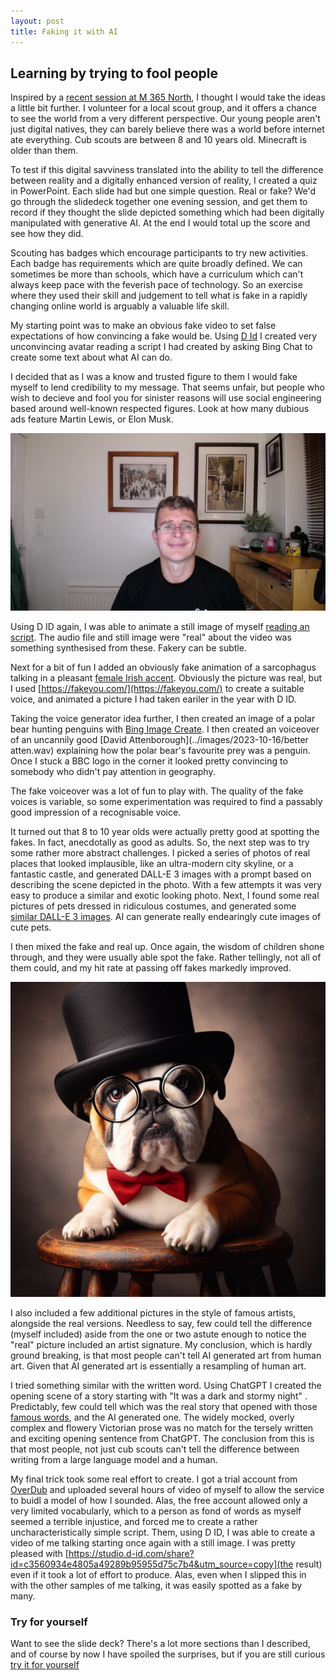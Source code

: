 ```yaml
---
layout: post
title: Faking it with AI
---
```


## Learning by trying to fool people ##

Inspired by a [recent session at M 365 North](https://www.meetup.com/m365-north/events/295594168), I thought I would take the ideas a little bit further. I volunteer for a local scout group, and it offers a chance to see the world from a very different perspective. Our young people aren't just digital natives, they can barely believe there was a world before 
internet ate everything. Cub scouts are between 8 and 10 years old. Minecraft is older than them.

To test if this digital savviness translated into the ability to tell the difference between reality and a digitally enhanced version of reality, I created a quiz in PowerPoint. Each slide had but one simple question. Real or fake? We'd go through the slidedeck together one evening session, and get them to record if they thought the slide depicted something which had been digitally manipulated with generative AI. At the end I would total up the score and see how they did. 

Scouting has badges which encourage participants to try new activities. Each badge has requirements which are quite broadly defined. We can sometimes be more than schools, which have a curriculum which can't always keep pace with the feverish pace of technology. So an exercise where they used their skill and judgement to tell what is fake in a rapidly changing online world is arguably a valuable life skill.

My starting point was to make an obvious fake video to set false expectations of how convincing a fake would be. Using [D Id](https://studio.d-id.com/share?id=aa8cb90452045fd6cf61a4e5127b88c9&utm_source=copy) I created very unconvincing avatar reading a script I had created by asking Bing Chat to create some text about what AI can do.

I decided that as I was a know and trusted figure to them I would fake myself to lend credibility to my message. That seems unfair, but people who wish to decieve and fool you for  sinister reasons will use social engineering based around well-known respected figures. Look at how many dubious ads feature Martin Lewis, or Elon Musk.

![A webcame still](../images/2023-10-16/WIN_20231009_20_40_28_Pro.jpg)

Using D ID again, I was able to animate a still image of myself [reading an script](https://studio.d-id.com/share?id=3a99335c1ec3775e624c200b06690ac9&utm_source=copy). The audio file and still image were "real" about the video was something synthesised from these. Fakery can be subtle.

Next for a bit of fun I added an obviously fake animation of a sarcophagus  talking in a pleasant [female Irish accent](https://studio.d-id.com/share?id=b01d524354954e0b40a33aba6bcc8fc2&utm_source=copy). Obviously the picture was real, but I used [https://fakeyou.com/](https://fakeyou.com/) to create a suitable voice, and animated a picture I had taken eariler in the year with D ID.

Taking the voice generator idea further, I then created an image of a polar bear hunting penguins with [Bing Image Create](https://www.bing.com/images/create/photo-of-polar-bear-in-distance-on-an-ice-flow-loo/65256fb21e9c44ab804ab6111dd57bc0?id=8HoPX5Xy%2fckOLXXQMI7eoA%3d%3d&view=detailv2&idpp=genimg&FORM=GCRIDP&mode=overlay). I then created an voiceover of an uncannily  good [David Attenborough](../images/2023-10-16/better atten.wav) explaining how the polar bear's favourite prey was a penguin. Once I stuck a BBC logo in the corner it looked pretty convincing to somebody who didn't pay attention in geography.

The fake voiceover was a lot of fun to play with. The quality of the fake voices is variable, so some experimentation was required to find a passably good impression of a recognisable voice.

It turned out that 8 to 10 year olds were actually pretty good at spotting the fakes. In fact, anecdotally as good as adults. So, the next step was to try some rather more abstract challenges. I picked a series of photos of real places that looked implausible, like an ultra-modern city skyline, or a fantastic castle, and generated DALL-E 3 images with a prompt based on describing the scene depicted in the photo. With a few attempts it was very easy to produce a similar and exotic looking photo. Next, I found some real pictures of pets dressed in ridiculous costumes, and generated some [similar DALL-E 3 images](https://www.bing.com/images/create/photo-of-bulldog-in-a-top-hat-and-bow-tie/652467f4f6f048c1b91833a39c394316?id=KJ5Jvkf0AshinfoPApvoFw%3d%3d&view=detailv2&idpp=genimg&FORM=GCRIDP&mode=overlay). AI can generate really endearingly cute images of cute pets. 

I then mixed the fake and real up. Once again, the wisdom of children shone through, and they were usually able spot the fake. Rather tellingly, not all of them could, and my hit rate at passing off fakes markedly improved.

![Dog with bowler hats](../images/2023-10-16/_9a5334e8-131c-4c79-8ce3-d2fbdba05fb3.jpg)

I also included a few additional pictures in the style of famous artists, alongside the real versions. Needless to say, few could tell the difference (myself included) aside from the one or two astute enough to notice the "real" picture included an artist signature. My conclusion, which is hardly ground breaking, is that most people can't tell AI generated art from human art. Given that AI generated art is essentially a resampling of human art.

I tried something similar with the written word. Using ChatGPT I created the opening scene of a story starting with "It was a dark and stormy night" . Predictably, few could tell which was the real story that opened with those [famous words](https://en.wikisource.org/wiki/Paul_Clifford/Volume_1/Chapter_1), and the AI generated one. The widely mocked, overly complex and flowery Victorian prose was no match for the tersely written and exciting opening sentence from ChatGPT. The conclusion from this is that most people, not just cub scouts can't tell the difference between writing from a large language model and a human.

My final trick took some real effort to create. I got a trial account from [OverDub](https://www.descript.com/overdub) and uploaded several hours of video of myself to allow the service to buidl a model of how I sounded. Alas, the free account allowed only a very limited vocabularly, which to a person as fond of words as myself seemed a terrible injustice, and forced me to create a rather uncharacteristically simple script. Them, using D ID, I was able to create a video of me talking starting once again with a still image. I was pretty pleased with [https://studio.d-id.com/share?id=c3560934e4805a49289b95955d75c7b4&utm_source=copy](the result) even if it took a lot of effort to produce. Alas, even when I slipped this in with the other samples of me talking, it was easily spotted as a fake by many. 


### Try for yourself ###

Want to see the slide deck? There's a lot more sections than I described, and of course by now I have spoiled the surprises, but if you are still curious [try it for yourself](https://1drv.ms/p/s!Apu3HL8F8owuhrcH7bMZlH1CGFtuig?e=fQXLQv)








